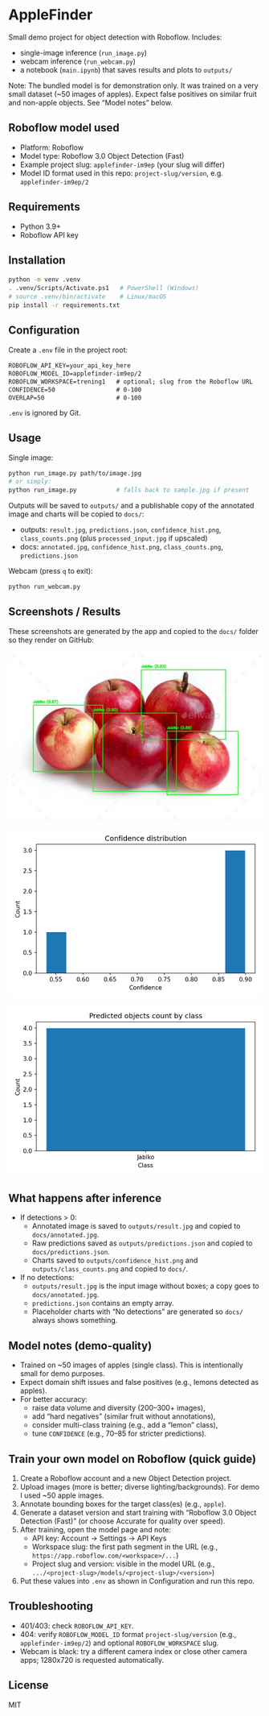 # AppleFinder

Small demo project for object detection with Roboflow. Includes:
- single-image inference (`run_image.py`)
- webcam inference (`run_webcam.py`)
- a notebook (`main.ipynb`) that saves results and plots to `outputs/`

Note: The bundled model is for demonstration only. It was trained on a very small dataset (~50 images of apples). Expect false positives on similar fruit and non-apple objects. See “Model notes” below.

## Roboflow model used
- Platform: Roboflow
- Model type: Roboflow 3.0 Object Detection (Fast)
- Example project slug: `applefinder-im9ep` (your slug will differ)
- Model ID format used in this repo: `project-slug/version`, e.g. `applefinder-im9ep/2`

## Requirements
- Python 3.9+
- Roboflow API key

## Installation
```bash
python -m venv .venv
. .venv/Scripts/Activate.ps1   # PowerShell (Windows)
# source .venv/bin/activate    # Linux/macOS
pip install -r requirements.txt
```

## Configuration
Create a `.env` file in the project root:
```env
ROBOFLOW_API_KEY=your_api_key_here
ROBOFLOW_MODEL_ID=applefinder-im9ep/2
ROBOFLOW_WORKSPACE=trening1   # optional; slug from the Roboflow URL
CONFIDENCE=50                 # 0-100
OVERLAP=50                    # 0-100
```
`.env` is ignored by Git.

## Usage
Single image:
```bash
python run_image.py path/to/image.jpg
# or simply:
python run_image.py           # falls back to sample.jpg if present
```
Outputs will be saved to `outputs/` and a publishable copy of the annotated image and charts will be copied to `docs/`:
- outputs: `result.jpg`, `predictions.json`, `confidence_hist.png`, `class_counts.png` (plus `processed_input.jpg` if upscaled)
- docs: `annotated.jpg`, `confidence_hist.png`, `class_counts.png`, `predictions.json`

Webcam (press `q` to exit):
```bash
python run_webcam.py
```

## Screenshots / Results
These screenshots are generated by the app and copied to the `docs/` folder so they render on GitHub:

![Annotated detection](docs/annotated.jpg)

![Confidence histogram](docs/confidence_hist.png)

![Class counts](docs/class_counts.png)

## What happens after inference
- If detections > 0:
  - Annotated image is saved to `outputs/result.jpg` and copied to `docs/annotated.jpg`.
  - Raw predictions saved as `outputs/predictions.json` and copied to `docs/predictions.json`.
  - Charts saved to `outputs/confidence_hist.png` and `outputs/class_counts.png` and copied to `docs/`.
- If no detections:
  - `outputs/result.jpg` is the input image without boxes; a copy goes to `docs/annotated.jpg`.
  - `predictions.json` contains an empty array.
  - Placeholder charts with “No detections” are generated so `docs/` always shows something.

## Model notes (demo-quality)
- Trained on ~50 images of apples (single class). This is intentionally small for demo purposes.
- Expect domain shift issues and false positives (e.g., lemons detected as apples).
- For better accuracy:
  - raise data volume and diversity (200–300+ images),
  - add “hard negatives” (similar fruit without annotations),
  - consider multi-class training (e.g., add a “lemon” class),
  - tune `CONFIDENCE` (e.g., 70–85 for stricter predictions).

## Train your own model on Roboflow (quick guide)
1) Create a Roboflow account and a new Object Detection project.
2) Upload images (more is better; diverse lighting/backgrounds). For demo I used ~50 apple images.
3) Annotate bounding boxes for the target class(es) (e.g., `apple`).
4) Generate a dataset version and start training with “Roboflow 3.0 Object Detection (Fast)” (or choose Accurate for quality over speed).
5) After training, open the model page and note:
   - API key: Account → Settings → API Keys
   - Workspace slug: the first path segment in the URL (e.g., `https://app.roboflow.com/<workspace>/...`)
   - Project slug and version: visible in the model URL (e.g., `.../<project-slug>/models/<project-slug>/<version>`)
6) Put these values into `.env` as shown in Configuration and run this repo.

## Troubleshooting
- 401/403: check `ROBOFLOW_API_KEY`.
- 404: verify `ROBOFLOW_MODEL_ID` format `project-slug/version` (e.g., `applefinder-im9ep/2`) and optional `ROBOFLOW_WORKSPACE` slug.
- Webcam is black: try a different camera index or close other camera apps; 1280x720 is requested automatically.

## License
MIT
